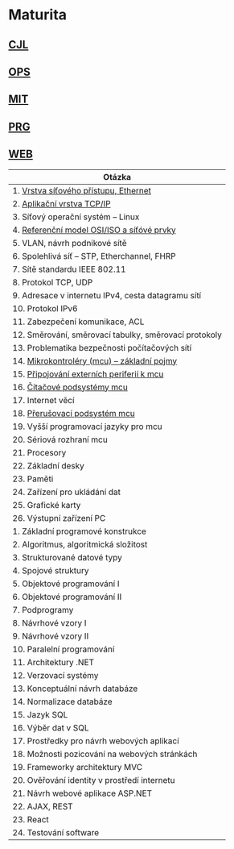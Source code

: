 # Maturita

## [CJL](./CJ.md)

## [OPS](./OPS.md)

## [MIT](./MIT.md)

## [PRG](./PRG.md)

## [WEB](./WEB.md)

| Otázka                                                          |
| --------------------------------------------------------------- |
| 1. [Vrstva síťového přístupu, Ethernet](./OPS/L1.md)            |
| 2. [Aplikační vrstva TCP/IP](./OPS/L7.md)                       |
| 3. Síťový operační systém – Linux                               |
| 4. [Referenční model OSI/ISO a síťóvé prvky](./OPS/OSIISO.md)   |
| 5. VLAN, návrh podnikové sítě                                   |
| 6. Spolehlivá síť – STP, Etherchannel, FHRP                     |
| 7. Sítě standardu IEEE 802.11                                   |
| 8. Protokol TCP, UDP                                            |
| 9. Adresace v internetu IPv4, cesta datagramu sítí              |
| 10. Protokol IPv6                                               |
| 11. Zabezpečení komunikace, ACL                                 |
| 12. Směrování, směrovací tabulky, směrovací protokoly           |
| 13. Problematika bezpečnosti počítačových sítí                  |
| 14. [Mikrokontroléry (mcu) – základní pojmy](./MIT/MCU.md)      |
| 15. [Připojování externích periferií k mcu](./MIT/Periferie.md) |
| 16. [Čítačové podsystémy mcu](./MIT/Citace.md)                  |
| 17. Internet věcí                                               |
| 18. [Přerušovací podsystém mcu](./MIT/Preruseni.md)             |
| 19. Vyšší programovací jazyky pro mcu                           |
| 20. Sériová rozhraní mcu                                        |
| 21. Procesory                                                   |
| 22. Základní desky                                              |
| 23. Paměti                                                      |
| 24. Zařízení pro ukládání dat                                   |
| 25. Grafické karty                                              |
| 26. Výstupní zařízení PC                                        |
| 1. Základní programové konstrukce                               |
| 2. Algoritmus, algoritmická složitost                           |
| 3. Strukturované datové typy                                    |
| 4. Spojové struktury                                            |
| 5. Objektové programování I                                     |
| 6. Objektové programování II                                    |
| 7. Podprogramy                                                  |
| 8. Návrhové vzory I                                             |
| 9. Návrhové vzory II                                            |
| 10. Paralelní programování                                      |
| 11. Architektury .NET                                           |
| 12. Verzovací systémy                                           |
| 13. Konceptuální návrh databáze                                 |
| 14. Normalizace databáze                                        |
| 15. Jazyk SQL                                                   |
| 16. Výběr dat v SQL                                             |
| 17. Prostředky pro návrh webových aplikací                      |
| 18. Možnosti pozicování na webových stránkách                   |
| 19. Frameworky architektury MVC                                 |
| 20. Ověřování identity v prostředí internetu                    |
| 21. Návrh webové aplikace ASP.NET                               |
| 22. AJAX, REST                                                  |
| 23. React                                                       |
| 24. Testování software                                          |
